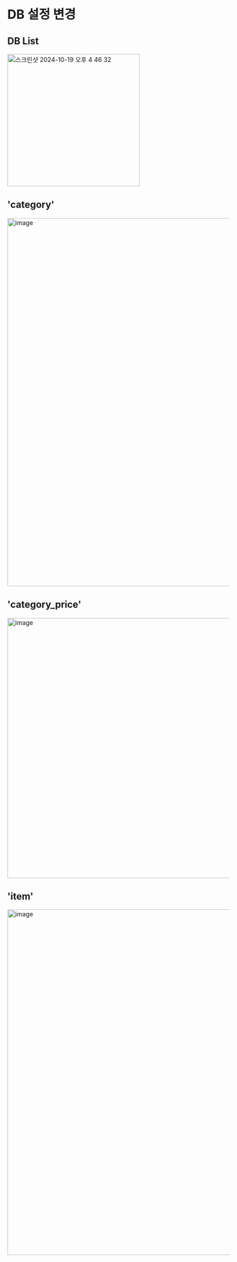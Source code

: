 # DB 설정 변경

## DB List
<img width="300" alt="스크린샷 2024-10-19 오후 4 46 32" src="https://github.com/user-attachments/assets/b64535ea-82b2-4f1a-95fc-ffb9ad7bf68d">

## 'category'
<img width="835" alt="image" src="https://github.com/user-attachments/assets/698c74b1-d4c7-4e04-b8a0-f64b36291143">

## 'category_price'
<img width="590" alt="image" src="https://github.com/user-attachments/assets/a2259f69-9bf5-453e-946e-b9239bd2ab41">

## 'item'
<img width="784" alt="image" src="https://github.com/user-attachments/assets/b910449b-9544-4601-81da-b739115a5ff1">
